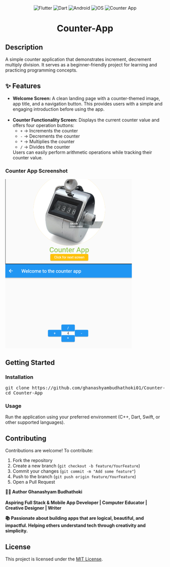 <div align="center">

  <!-- Flutter badge -->
  <img src="https://img.shields.io/badge/Flutter-02569B?style=for-the-badge&logo=flutter&logoColor=white" alt="Flutter"/>

  <!-- Dart badge -->
  <img src="https://img.shields.io/badge/Dart-0175C2?style=for-the-badge&logo=dart&logoColor=white" alt="Dart"/>

  <!-- Platform: Android -->
  <img src="https://img.shields.io/badge/Android-3DDC84?style=for-the-badge&logo=android&logoColor=white" alt="Android"/>

  <!-- Platform: iOS -->
  <img src="https://img.shields.io/badge/iOS-000000?style=for-the-badge&logo=apple&logoColor=white" alt="iOS"/>

  <!-- App type -->
  <img src="https://img.shields.io/badge/Counter-App-lightgrey?style=for-the-badge" alt="Counter App"/>

</div>


<h1 align="center">Counter-App</h1>

<h2>Description</h2>
<p>
  A simple counter application that demonstrates increment, decrement multiply division. 
  It serves as a beginner-friendly project for learning and practicing programming concepts.
</p>

<h2>✨ Features</h2>

<ul>
  <li>
    <strong>Welcome Screen:</strong>  
    A clean landing page with a counter-themed image, app title, and a navigation button.  
    This provides users with a simple and engaging introduction before using the app.
  </li>
  <br>
  <li>
    <strong>Counter Functionality Screen:</strong>  
    Displays the current counter value and offers four operation buttons:
    <ul>
      <li><code>+</code> → Increments the counter</li>
      <li><code>-</code> → Decrements the counter</li>
      <li><code>*</code> → Multiplies the counter</li>
      <li><code>/</code> → Divides the counter</li>
    </ul>
    Users can easily perform arithmetic operations while tracking their counter value.
  </li>
</ul>
<h3> Counter App Screenshot </h3>
<a href="https://github.com/ghanashyambudhathoki01/Counter-App/blob/main/counter_app/Counter%20App%20Screenshot.jpg?raw=true" target="_blank">
  <img src="https://github.com/ghanashyambudhathoki01/Counter-App/blob/main/counter_app/Counter%20App%20Screenshot.jpg?raw=true" 
       alt="Counter App Screenshot" 
       width="400">
</a>

<h2>Getting Started</h2>

<h3>Installation</h3>
<pre>
git clone https://github.com/ghanashyambudhathoki01/Counter-App.git
cd Counter-App
</pre>

<h3>Usage</h3>
<p>
  Run the application using your preferred environment (C++, Dart, Swift, or other supported languages).
</p>

<h2>Contributing</h2>
<p>
  Contributions are welcome! To contribute:
</p>
<ol>
  <li>Fork the repository</li>
  <li>Create a new branch (<code>git checkout -b feature/YourFeature</code>)</li>
  <li>Commit your changes (<code>git commit -m "Add some feature"</code>)</li>
  <li>Push to the branch (<code>git push origin feature/YourFeature</code>)</li>
  <li>Open a Pull Request</li>
</ol>
<strong>
🧑‍🎓 Author Ghanashyam Budhathoki <br> <br>
Aspiring Full Stack & Mobile App Developer | Computer Educator | Creative Designer | Writer

📚 Passionate about building apps that are logical, beautiful, and impactful.
Helping others understand tech through creativity and simplicity.</strong>

<h2>License</h2>
<p>
  This project is licensed under the 
  <a href="https://github.com/ghanashyambudhathoki01/Counter-App/blob/main/LICENSE">MIT License</a>.
</p>

